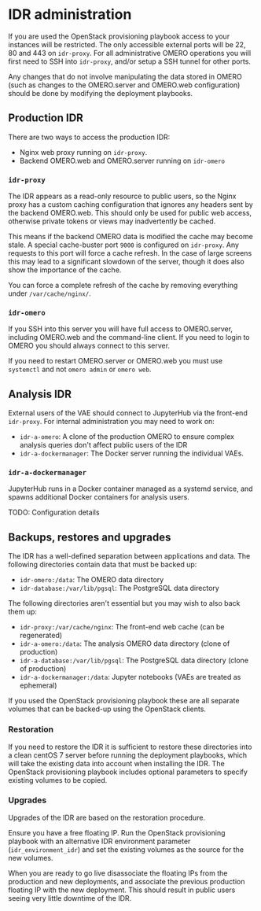 # IDR administration

If you are used the OpenStack provisioning playbook access to your instances will be restricted.
The only accessible external ports will be 22, 80 and 443 on `idr-proxy`.
For all administrative OMERO operations you will first need to SSH into `idr-proxy`, and/or setup a SSH tunnel for other ports.

Any changes that do not involve manipulating the data stored in OMERO (such as changes to the OMERO.server and OMERO.web configuration) should be done by modifying the deployment playbooks.


## Production IDR

There are two ways to access the production IDR:
- Nginx web proxy running on `idr-proxy`.
- Backend OMERO.web and OMERO.server running on `idr-omero`


### `idr-proxy`
The IDR appears as a read-only resource to public users, so the Nginx proxy has a custom caching configuration that ignores any headers sent by the backend OMERO.web.
This should only be used for public web access, otherwise private tokens or views may inadvertently be cached.

This means if the backend OMERO data is modified the cache may become stale.
A special cache-buster port `9000` is configured on `idr-proxy`.
Any requests to this port will force a cache refresh.
In the case of large screens this may lead to a significant slowdown of the server, though it does also show the importance of the cache.

You can force a complete refresh of the cache by removing everything under `/var/cache/nginx/`.


### `idr-omero`
If you SSH into this server you will have full access to OMERO.server, including OMERO.web and the command-line client.
If you need to login to OMERO you should always connect to this server.

If you need to restart OMERO.server or OMERO.web you must use `systemctl` and not `omero admin` or `omero web`.


## Analysis IDR

External users of the VAE should connect to JupyterHub via the front-end `idr-proxy`.
For internal administration you may need to work on:
- `idr-a-omero`: A clone of the production OMERO to ensure complex analysis queries don't affect public users of the IDR
- `idr-a-dockermanager`: The Docker server running the individual VAEs.


### `idr-a-dockermanager`
JupyterHub runs in a Docker container managed as a systemd service, and spawns additional Docker containers for analysis users.

TODO: Configuration details


## Backups, restores and upgrades

The IDR has a well-defined separation between applications and data.
The following directories contain data that must be backed up:
- `idr-omero:/data`: The OMERO data directory
- `idr-database:/var/lib/pgsql`: The PostgreSQL data directory

The following directories aren't essential but you may wish to also back them up:
- `idr-proxy:/var/cache/nginx`: The front-end web cache (can be regenerated)
- `idr-a-omero:/data`: The analysis OMERO data directory (clone of production)
- `idr-a-database:/var/lib/pgsql`: The PostgreSQL data directory (clone of production)
- `idr-a-dockermanager:/data`: Jupyter notebooks (VAEs are treated as ephemeral)

If you used the OpenStack provisioning playbook these are all separate volumes that can be backed-up using the OpenStack clients.

### Restoration
If you need to restore the IDR it is sufficient to restore these directories into a clean centOS 7 server before running the deployment playbooks, which will take the existing data into account when installing the IDR.
The OpenStack provisioning playbook includes optional parameters to specify existing volumes to be copied.

### Upgrades
Upgrades of the IDR are based on the restoration procedure.

Ensure you have a free floating IP.
Run the OpenStack provisioning playbook with an alternative IDR environment parameter (`idr_environment_idr`) and set the existing volumes as the source for the new volumes.

When you are ready to go live disassociate the floating IPs from the production and new deployments, and associate the previous production floating IP with the new deployment.
This should result in public users seeing very little downtime of the IDR.

